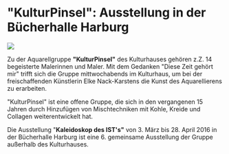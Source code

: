 # "KulturPinsel": Ausstellung in der Bücherhalle Harburg

![](resources/_wsb_519x730_Plaka_rdz.jpg)

Zu der Aquarellgruppe **"KulturPinsel"** des Kulturhauses gehören z.Z.
14 begeisterte Malerinnen und Maler. Mit dem Gedanken "Diese Zeit gehört
mir" trifft sich die Gruppe mittwochabends im Kulturhaus, um bei der
freischaffenden Künstlerin Elke Nack-Karstens die Kunst des
Aquarellierens zu erarbeiten.

"KulturPinsel" ist eine offene Gruppe, die sich in den vergangenen 15
Jahren durch Hinzufügen von Mischtechniken mit Kohle, Kreide und
Collagen weiterentwickelt hat.

Die Ausstellung "**Kaleidoskop des IST's"** von 3. März bis 28. April
2016 in der Bücherhalle Harburg ist eine 6. gemeinsame Ausstellung der
Gruppe außerhalb des Kulturhauses.
